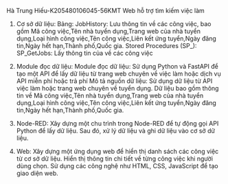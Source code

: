 Hà Trung Hiếu-K205480106045-56KMT
Web hỗ trợ tìm kiếm việc làm

1. Cơ sở dữ liệu:
Bảng: JobHistory: Lưu thông tin về các công việc, bao gồm
Mã công việc,Tên nhà tuyển dụng,Trang web của nhà tuyển dụng,Loại hình
công việc,Tên công việc,Liên kết ứng tuyển,Ngày đăng tin,Ngày hết hạn,Thành
phố,Quốc gia.
Stored Procedures (SP_): SP_GetJobs: Lấy thông tin của về các công việc

2. Module đọc dữ liệu:
Module đọc dữ liệu: Sử dụng Python và FastAPI để tạo một API để lấy dữ
liệu từ trang web chuyên về việc làm hoặc dịch vụ API miễn phí hoặc trả phí
Mô tả nguồn dữ liệu: Sử dụng dữ liệu từ API việc làm hoặc trang web chuyên
về tuyển dụng. Dữ liệu bao gồm thông tin về Mã công việc,Tên nhà tuyển
dụng,Trang web của nhà tuyển dụng,Loại hình công việc,Tên công việc,Liên
kết ứng tuyển,Ngày đăng tin,Ngày hết hạn,Thành phố,Quốc gia.

3. Node-RED:
Xây dựng một chu trình trong Node-RED để tự động gọi API
Python để lấy dữ liệu. Sau đó, xử lý dữ liệu và ghi dữ liệu vào cơ sở dữ liệu.

4. Web:
Xây dựng một ứng dụng web để hiển thị danh sách các công việc từ cơ sở dữ liệu.
Hiển thị thông tin chi tiết về từng công việc khi người dùng chọn.
Sử dụng các công nghệ như HTML, CSS, JavaScript để tạo giao diện web.





